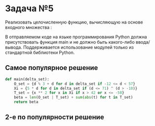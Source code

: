 #  Задача №5
Реализовать целочисленную функцию, вычисляющую  на основе входного множества :



В отправляемом коде на языке программирования Python должна присутствовать функция main и не должно быть какого-либо ввода/вывода. Поддерживается использование модулей только из стандартной библиотеки Python.

## Самое популярное решение

```python
def main(delta_set):
    O_set = {d % 3 + d for d in delta_set if -12 <= d < 57}
    Xi = {5 * d for d in delta_set if (d <= 71) ^ (d > -10)}
    T_set = {x ** 2 for x in Xi if x > 42 or x <= -58}
    beta = len(O_set | T_set) + sum(abs(t) for t in T_set)
    return beta

```

## 2-е по популярности решение

```python

```
